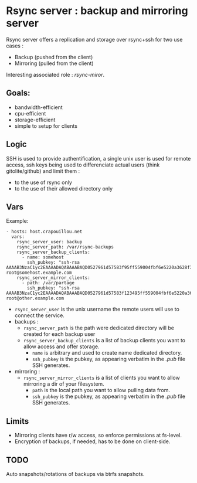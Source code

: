 Rsync server : backup and mirroring server
==========================================

Rsync server offers a replication and storage over rsync+ssh for two use cases :

- Backup (pushed from the client)
- Mirroring (pulled from the client)

Interesting associated role : *rsync-miror*.

Goals:
------

- bandwidth-efficient
- cpu-efficient
- storage-efficient
- simple to setup for clients

Logic
-----

SSH is used to provide authentification, a single unix user is used for remote
access, ssh keys being used to differenciate actual users (think
gitolite/github) and limit them :

- to the use of rsync only
- to the use of their allowed directory only

Vars
-----

Example:

    - hosts: host.crapouillou.net
      vars:
        rsync_server_user: backup
        rsync_server_path: /var/rsync-backups
        rsync_server_backup_clients:
          - name: somehost
            ssh_pubkey: "ssh-rsa AAAAB3NzaC1yc2EAAAADAQABAAABAQD0527961d57583f95ff559004fbf6e5220a3628f355ed25720a965308eb37abc52eed7e4a6cbdaa4e67745faa3cd94407ff95bfa5b3abf6a0121c9200eb63dc51b5bcb0a6f61c25ad3f50d89f78862e4eb638be5b2f06b27e57b80f217948d60d9931dca17dd5204a91cb5043791aa6e2744165b7336c5b693211b6ccf9bc11acd7157e576f976d68514226ddd745080d root@somehost.example.com
        rsync_server_mirror_clients:
          - path: /var/partage
            ssh_pubkey: "ssh-rsa AAAAB3NzaC1yc2EAAAADAQABAAABAQD0527961d57583f123495ff559004fbf6e5220a3628f355ed2565308eb37abc52eed7e4a6cbdaa4e67745faa3cd94407ff95bfa5b3abf6a0121c9200eb63dc51b5bcb0a6f61c25ad3f50d89f78862e4eb638be5b2f06b27e57b80f217948d60d9931dca17dd5204a91cb5043791aa6e2744165b7336c5b693211b6ccf9bc11acd7157e576f976d68514226ddd745080d root@other.example.com


- `rsync_server_user` is the unix username the remote users will use to connect the service.
- backups :
    - `rsync_server_path` is the path were dedicated directory will be created for each backup user
    - `rsync_server_backup_clients` is a list of backup clients you want to
      allow access and offer storage.
        - `name` is arbitrary and used to create name dedicated directory.
        - `ssh_pubkey` is the pubkey, as appearing verbatim  in the *.pub* file SSH generates.
- mirroring :
    - `rsync_server_mirror_clients` is a list of clients you want to allow
      mirroring a dir of your filesystem.
        - `path` is the local path you want to allow pulling data from.
        - `ssh_pubkey` is the pubkey, as appearing verbatim  in the *.pub* file SSH generates.

Limits
------

- Mirroring clients have r/w access, so enforce permissions at fs-level.
- Encryption of backups, if needed, has to be done on client-side.

TODO
----

Auto snapshots/rotations of backups via btrfs snapshots.
